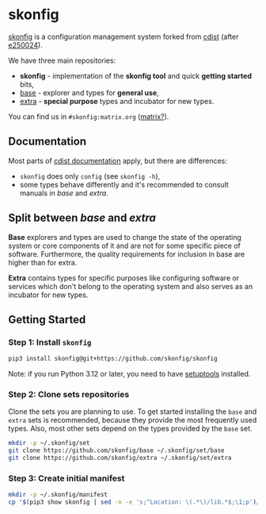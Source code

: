 # skonfig

[skonfig](https://skonfig.li) is a configuration management system forked from [cdist](https://cdi.st)
(after [e250024](https://code.ungleich.ch/ungleich-public/cdist/commit/e2500248f2ddc83129e77f2e6b8dffb64904dbae)).

We have three main repositories:

* **skonfig** - implementation of the **skonfig tool** and quick **getting started** bits,
* [base](https://github.com/skonfig/base) - explorer and types for **general use**,
* [extra](https://github.com/skonfig/extra) - **special purpose** types and incubator for new types.

You can find us in `#skonfig:matrix.org` ([matrix?](https://matrix.org/faq/)).

## Documentation

Most parts of [cdist documentation](https://www.cdi.st/manual/latest/) apply, but there are differences:

* `skonfig` does only `config` (see `skonfig -h`),
* some types behave differently and it's recommended to consult manuals in *base* and *extra*.

## Split between *base* and *extra*

**Base** explorers and types are used to change the state of the operating
system or core components of it and are not for some specific piece of
software. Furthermore, the quality requirements for inclusion in base are
higher than for extra.

**Extra** contains types for specific purposes like configuring software or
services which don't belong to the operating system and also serves as an
incubator for new types.

## Getting Started

### Step 1: Install `skonfig`

```sh
pip3 install skonfig@git+https://github.com/skonfig/skonfig
```

Note: if you run Python 3.12 or later, you need to have
[setuptools](https://setuptools.pypa.io/) installed.

### Step 2: Clone sets repositories

Clone the sets you are planning to use. To get started installing the `base` and
`extra` sets is recommended, because they provide the most frequently used types.
Also, most other sets depend on the types provided by the `base` set.
```sh
mkdir -p ~/.skonfig/set
git clone https://github.com/skonfig/base ~/.skonfig/set/base
git clone https://github.com/skonfig/extra ~/.skonfig/set/extra
```

### Step 3: Create initial manifest

```sh
mkdir -p ~/.skonfig/manifest
cp "$(pip3 show skonfig | sed -n -e 's;^Location: \(.*\)/lib.*$;\1;p')/share/doc/skonfig/examples/init-manifest" ~/.skonfig/manifest/init
```
